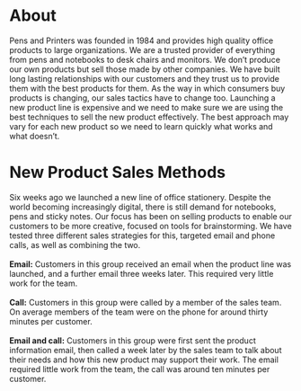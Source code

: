 # About
Pens and Printers was founded in 1984 and provides high quality office products to large
 organizations. We are a trusted provider of everything from pens and notebooks to desk
 chairs and monitors. We don’t produce our own products but sell those made by other
 companies.
 We have built long lasting relationships with our customers and they trust us to provide them
 with the best products for them. As the way in which consumers buy products is changing,
 our sales tactics have to change too. Launching a new product line is expensive and we need
 to make sure we are using the best techniques to sell the new product effectively. The best
 approach may vary for each new product so we need to learn quickly what works and what
 doesn’t.

 # New Product Sales Methods
 Six weeks ago we launched a new line of office stationery. Despite the world becoming
 increasingly digital, there is still demand for notebooks, pens and sticky notes.
 Our focus has been on selling products to enable our customers to be more creative, focused
 on tools for brainstorming. We have tested three different sales strategies for this, targeted
 email and phone calls, as well as combining the two.<br><br>
 **Email:** Customers in this group received an email when the product line was launched, and a
 further email three weeks later. This required very little work for the team.<br><br>
 **Call:** Customers in this group were called by a member of the sales team. On average
 members of the team were on the phone for around thirty minutes per customer.<br><br>
 **Email and call:** Customers in this group were first sent the product information email, then
 called a week later by the sales team to talk about their needs and how this new product
 may support their work. The email required little work from the team, the call was around ten
 minutes per customer.

